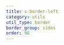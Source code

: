 ```yaml
---
title: s-border-left
category: utils
util_type: border
border_group: sides
order: 98
---
```

<span class="s-border-left"></span>